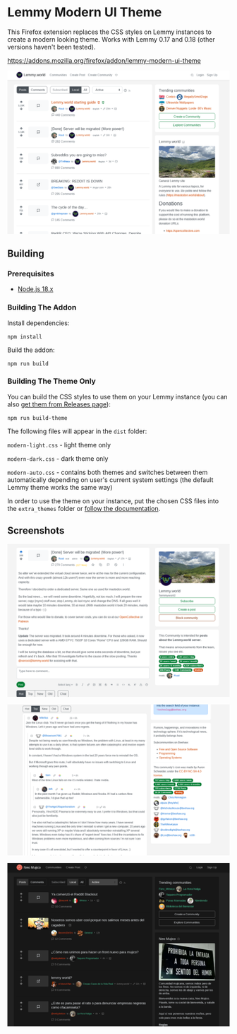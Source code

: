 # Lemmy Modern UI Theme
This Firefox extension replaces the CSS styles on Lemmy instances to create a modern looking theme. Works with Lemmy 0.17 and 0.18 (other versions haven't been tested).

https://addons.mozilla.org/firefox/addon/lemmy-modern-ui-theme

![main page](screenshots/main-page.png)

## Building
### Prerequisites
- [Node.js 18.x](https://nodejs.org)

### Building The Addon
Install dependencies:

```
npm install
```

Build the addon:
```
npm run build
```

### Building The Theme Only
You can build the CSS styles to use them on your Lemmy instance (you can also [get them from Releases page](https://github.com/pkrasicki/lemmy-modern-ui-theme-addon/releases)):
```
npm run build-theme
```

The following files will appear in the `dist` folder:

`modern-light.css` - light theme only

`modern-dark.css` - dark theme only

`modern-auto.css` - contains both themes and switches between them automatically depending on user's current system settings (the default Lemmy theme works the same way)

In order to use the theme on your instance, put the chosen CSS files into the `extra_themes` folder or [follow the documentation](https://join-lemmy.org/docs/administration/theming.html).

## Screenshots

![post 1](screenshots/post1.png)

![post 2](screenshots/post2.png)

![dark theme](screenshots/dark-theme.png)